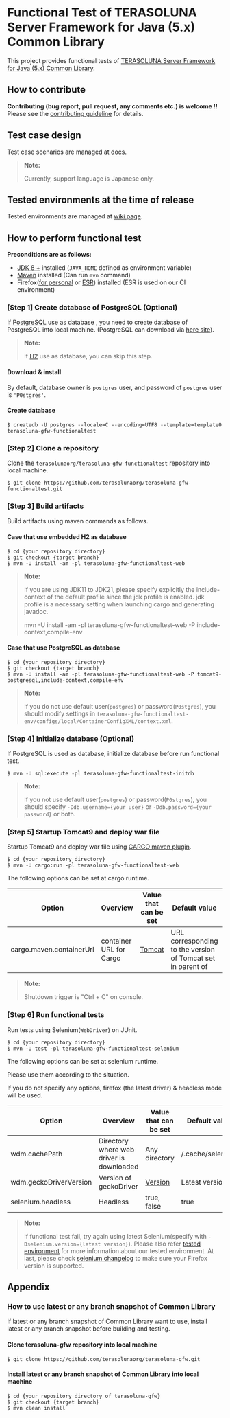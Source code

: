 # Functional Test of TERASOLUNA Server Framework for Java (5.x) Common Library
This project provides functional tests of [TERASOLUNA Server Framework for Java (5.x) Common Library](https://github.com/terasolunaorg/terasoluna-gfw).

## How to contribute
**Contributing (bug report, pull request, any comments etc.) is welcome !!** Please see the [contributing guideline](CONTRIBUTING.md) for details.

## Test case design

Test case scenarios are managed at [docs](./docs/).

> **Note:**
>
> Currently, support language is Japanese only.

## Tested environments at the time of release

Tested environments are managed at [wiki page](https://github.com/terasolunaorg/terasoluna-gfw-functionaltest/wiki/Tested-Environment).

## How to perform functional test

**Preconditions are as follows:**

* [JDK 8 +](https://developers.redhat.com/products/openjdk/download) installed (`JAVA_HOME` defined as environment variable)
* [Maven](https://maven.apache.org/download.cgi) installed (Can run `mvn` command)
* Firefox([for personal](https://www.mozilla.org/en-US/firefox/all/) or [ESR](https://www.mozilla.org/en-US/firefox/organizations/all/)) installed (ESR is used on our CI environment)

### [Step 1] Create database of PostgreSQL (Optional)
If [PostgreSQL](http://www.postgresql.org/) use as database , you need to create database of PostgreSQL into local machine. (PostgreSQL can download via [here site](http://www.postgresql.org/download/)).

> **Note:**
>
> If [H2](http://www.h2database.com/) use as database, you can skip this step.

#### Download & install
By default, database owner is `postgres` user, and password of `postgres` user is `'P0stgres'`.

#### Create database
```console
$ createdb -U postgres --locale=C --encoding=UTF8 --template=template0 terasoluna-gfw-functionaltest
```

### [Step 2] Clone a repository
Clone the `terasolunaorg/terasoluna-gfw-functionaltest` repository into local machine.

```console
$ git clone https://github.com/terasolunaorg/terasoluna-gfw-functionaltest.git
```

### [Step 3] Build artifacts
Build artifacts using maven commands as follows.

#### Case that use embedded H2 as database

```console
$ cd {your repository directory}
$ git checkout {target branch}
$ mvn -U install -am -pl terasoluna-gfw-functionaltest-web
```

> **Note:**
>
> If you are using JDK11 to JDK21, please specify explicitly the include-context of the default profile since the jdk profile is enabled. jdk profile is a necessary setting when launching cargo and generating javadoc.
>
> mvn -U install -am -pl terasoluna-gfw-functionaltest-web -P include-context,compile-env

#### Case that use PostgreSQL as database

```console
$ cd {your repository directory}
$ git checkout {target branch}
$ mvn -U install -am -pl terasoluna-gfw-functionaltest-web -P tomcat9-postgresql,include-context,compile-env
```

> **Note:**
>
> If you do not use default user(`postgres`) or password(`P0stgres`), you should modify settings in `terasoluna-gfw-functionaltest-env/configs/local/ContainerConfigXML/context.xml`.

### [Step 4] Initialize database (Optional)
If PostgreSQL is used as database, initialize database before run functional test.

```console
$ mvn -U sql:execute -pl terasoluna-gfw-functionaltest-initdb
```

> **Note:**
>
> If you not use default user(`postgres`) or password(`P0stgres`), you should specify `-Ddb.username={your user}` or `-Ddb.password={your password}` or both.

### [Step 5] Startup Tomcat9 and deploy war file
Startup Tomcat9 and deploy war file using [CARGO maven plugin](https://codehaus-cargo.github.io/cargo/Maven+3+plugin.html).

```console
$ cd {your repository directory}
$ mvn -U cargo:run -pl terasoluna-gfw-functionaltest-web
```

The following options can be set at cargo runtime.

| Option | Overview | Value that can be set | Default value | Setting example
| ---- | ---- | ---- | ---- | ---- |
| cargo.maven.containerUrl | container URL for Cargo | [Tomcat](https://archive.apache.org/dist/tomcat/) | URL corresponding to the version of Tomcat set in parent of | -Dcargo.maven.containerUrl=[https://archive.apache.org/dist/tomcat/tomcat-9/v9.0.93/bin/apache-tomcat-9.0.93.zip](https://archive.apache.org/dist/tomcat/tomcat-9/v9.0.93/bin/apache-tomcat-9.0.93.zip) |

> **Note:**
>
> Shutdown trigger is "Ctrl + C" on console.

### [Step 6] Run functional tests
Run tests using Selenium(`WebDriver`) on JUnit.

```console
$ cd {your repository directory}
$ mvn -U test -pl terasoluna-gfw-functionaltest-selenium
```

The following options can be set at selenium runtime.

Please use them according to the situation.

If you do not specify any options, firefox (the latest driver) & headless mode will be used.

| Option | Overview | Value that can be set | Default value | Setting example
| ---- | ---- | ---- | ---- | ---- |
| wdm.cachePath | Directory where web driver is downloaded | Any directory | /.cache/selenium | -Dwdm.cachePath=/opt/geckodriver |
| wdm.geckoDriverVersion | Version of geckoDriver | [Version](https://github.com/mozilla/geckodriver/releases) | Latest version | -Dwdm.geckoDriverVersion=0.32.0 |
| selenium.headless | Headless | true, false | true | -Dselenium.headless=false |

> **Note:**
>
> If functional test fail, try again using latest Selenium(specify with `-Dselenium.version={latest version}`).
> Please also refer [tested environment](https://github.com/terasolunaorg/terasoluna-gfw-functionaltest/wiki/Tested-Environment) for more information about our tested environment. At last, please check [selenium changelog](https://github.com/SeleniumHQ/selenium/blob/master/java/CHANGELOG) to make sure your Firefox version is supported.

## Appendix

### How to use latest or any branch snapshot of Common Library

If latest or any branch snapshot of Common Library want to use, install latest or any branch snapshot before building and testing.

#### Clone terasoluna-gfw repository into local machine

```console
$ git clone https://github.com/terasolunaorg/terasoluna-gfw.git
```

#### Install latest or any branch snapshot of Common Library into local machine

```console
$ cd {your repository directory of terasoluna-gfw}
$ git checkout {target branch}
$ mvn clean install
```
